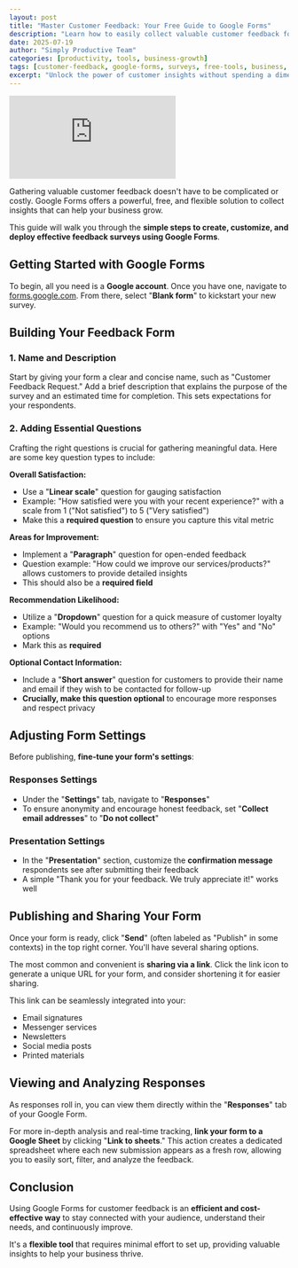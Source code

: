 ```yaml
---
layout: post
title: "Master Customer Feedback: Your Free Guide to Google Forms"
description: "Learn how to easily collect valuable customer feedback for free using Google Forms. This step-by-step guide helps you create effective surveys to grow your business."
date: 2025-07-19
author: "Simply Productive Team"
categories: [productivity, tools, business-growth]
tags: [customer-feedback, google-forms, surveys, free-tools, business, no-code]
excerpt: "Unlock the power of customer insights without spending a dime! Discover how to set up, customize, and share effective feedback surveys with Google Forms, helping your business understand and serve customers better."
---
```


<iframe src="https://www.youtube.com/embed/I89Tla5oDfs?si=v8ECfIfk8RWP5e6p" title="YouTube video player" frameborder="0" allow="accelerometer; autoplay; clipboard-write; encrypted-media; gyroscope; picture-in-picture; web-share" referrerpolicy="strict-origin-when-cross-origin" allowfullscreen></iframe>

Gathering valuable customer feedback doesn't have to be complicated or costly. Google Forms offers a powerful, free, and flexible solution to collect insights that can help your business grow.

This guide will walk you through the **simple steps to create, customize, and deploy effective feedback surveys using Google Forms**.

## Getting Started with Google Forms

To begin, all you need is a **Google account**. Once you have one, navigate to [forms.google.com](https://forms.google.com/). From there, select "**Blank form**" to kickstart your new survey.

## Building Your Feedback Form

### 1. Name and Description

Start by giving your form a clear and concise name, such as "Customer Feedback Request." Add a brief description that explains the purpose of the survey and an estimated time for completion. This sets expectations for your respondents.

### 2. Adding Essential Questions

Crafting the right questions is crucial for gathering meaningful data. Here are some key question types to include:

**Overall Satisfaction:**
- Use a "**Linear scale**" question for gauging satisfaction
- Example: "How satisfied were you with your recent experience?" with a scale from 1 ("Not satisfied") to 5 ("Very satisfied")
- Make this a **required question** to ensure you capture this vital metric

**Areas for Improvement:**
- Implement a "**Paragraph**" question for open-ended feedback
- Question example: "How could we improve our services/products?" allows customers to provide detailed insights
- This should also be a **required field**

**Recommendation Likelihood:**
- Utilize a "**Dropdown**" question for a quick measure of customer loyalty
- Example: "Would you recommend us to others?" with "Yes" and "No" options
- Mark this as **required**

**Optional Contact Information:**
- Include a "**Short answer**" question for customers to provide their name and email if they wish to be contacted for follow-up
- **Crucially, make this question optional** to encourage more responses and respect privacy

## Adjusting Form Settings

Before publishing, **fine-tune your form's settings**:

### Responses Settings
- Under the "**Settings**" tab, navigate to "**Responses**"
- To ensure anonymity and encourage honest feedback, set "**Collect email addresses**" to "**Do not collect**"

### Presentation Settings
- In the "**Presentation**" section, customize the **confirmation message** respondents see after submitting their feedback
- A simple "Thank you for your feedback. We truly appreciate it!" works well

## Publishing and Sharing Your Form

Once your form is ready, click "**Send**" (often labeled as "Publish" in some contexts) in the top right corner. You'll have several sharing options.

The most common and convenient is **sharing via a link**. Click the link icon to generate a unique URL for your form, and consider shortening it for easier sharing.

This link can be seamlessly integrated into your:
- Email signatures
- Messenger services
- Newsletters
- Social media posts
- Printed materials

## Viewing and Analyzing Responses

As responses roll in, you can view them directly within the "**Responses**" tab of your Google Form.

For more in-depth analysis and real-time tracking, **link your form to a Google Sheet** by clicking "**Link to sheets**." This action creates a dedicated spreadsheet where each new submission appears as a fresh row, allowing you to easily sort, filter, and analyze the feedback.

## Conclusion

Using Google Forms for customer feedback is an **efficient and cost-effective way** to stay connected with your audience, understand their needs, and continuously improve.

It's a **flexible tool** that requires minimal effort to set up, providing valuable insights to help your business thrive.